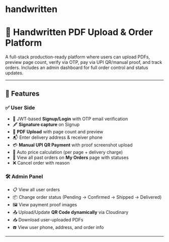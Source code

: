 # handwritten
# 📝 Handwritten PDF Upload & Order Platform

A full-stack production-ready platform where users can upload PDFs, preview page count, verify via OTP, pay via UPI QR/manual proof, and track orders. Includes an admin dashboard for full order control and status updates.

---

## 🚀 Features

### ✅ User Side
- 🔐 JWT-based **Signup/Login** with OTP email verification
- 🖋️ **Signature capture** on Signup
- 📄 **PDF Upload** with page count and preview
- 📬 Enter delivery address & receiver phone
- 💳 **Manual UPI QR Payment** with proof screenshot upload
- 🔁 Auto price calculation (per page + delivery charge)
- 📂 View all past orders on **My Orders** page with statuses
- ❌ Cancel order with reason

### 🛠️ Admin Panel
- 📋 View all user orders
- 📦 Change order status (Pending → Confirmed → Shipped → Delivered)
- 🖼️ View payment proof images
- 📤 Upload/Update **QR Code dynamically** via Cloudinary
- 📥 Download user-uploaded PDFs
- ☎️ View user phone, address, and order info

---

